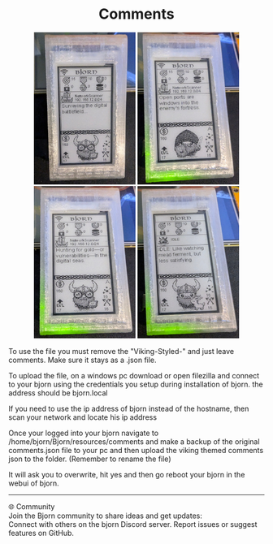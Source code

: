 <div align="center">
  <h1>Comments</h1>
</div>

<div align="center">
<img src="Images/1.jpg" width="200" height="300" /> <img src="Images/2.jpg" width="200" height="300" />
<img src="Images/3.jpg" width="200" height="300" /> <img src="Images/4.jpg" width="200" height="300" />
</div>

To use the file you must remove the "Viking-Styled-" and just leave comments. Make sure it stays as a .json file.
<br>

To upload the file, on a windows pc download or open filezilla and connect to your bjorn using the credentials 
you setup during installation of bjorn. the address should be bjorn.local
<br>

If you need to use the ip address of bjorn instead of the hostname, then scan your network and locate his ip address
<br>

Once your logged into your bjorn navigate to /home/bjorn/Bjorn/resources/comments and make a backup of the original comments.json file to your pc and then upload the viking themed comments json to the folder. (Remember to rename the file)
<br>

It will ask you to overwrite, hit yes and then go reboot your bjorn in the webui of bjorn. 

---

🌐 Community
<br>
Join the Bjorn community to share ideas and get updates:
<br>
Connect with others on the bjorn Discord server.
Report issues or suggest features on GitHub.